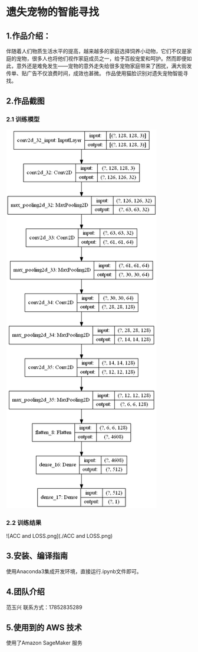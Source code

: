 # 遗失宠物的智能寻找

## 1.作品介绍：

伴随着人们物质生活水平的提高，越来越多的家庭选择饲养小动物，它们不仅是家庭的宠物，很多人也将他们视作家庭成员之一，给予百般宠爱和呵护。然而即便如此，意外还是难免发生——宠物的意外走失给很多宠物家庭带来了困扰，满大街发传单、贴广告不仅浪费时间，成效也甚微。
作品使用猫脸识别对遗失宠物智能寻找。

## 2.作品截图

### 2.1 训练模型

![model.png](./model.png)

### 2.2 训练结果

![ACC and LOSS.png](./ACC and LOSS.png)

## 3.安装、编译指南

使用Anaconda3集成开发环境，直接运行.ipynb文件即可。

## 4.团队介绍

范玉兴 
联系方式：17852835289

## 5.使用到的 AWS 技术

使用了Amazon SageMaker 服务


```python

```
